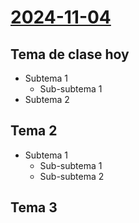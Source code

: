 # [2024-11-04](2024-11-04.html) <!-- markmap: foldAll -->
## Tema de clase hoy
- Subtema 1
  - Sub-subtema 1
- Subtema 2
## Tema 2
- Subtema 1
  - Sub-subtema 1
  - Sub-subtema 2
## Tema 3
